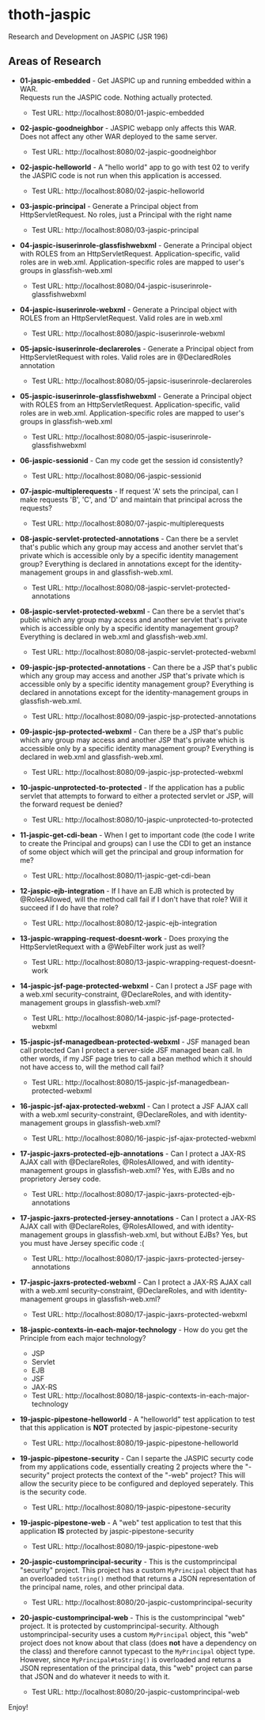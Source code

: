 # thoth-jaspic

Research and Development on JASPIC (JSR 196)

Areas of Research
------------------

* **01-jaspic-embedded** - Get JASPIC up and running embedded within a WAR.  
    Requests run the JASPIC code.  Nothing actually protected.
  * Test URL: http://localhost:8080/01-jaspic-embedded

* **02-jaspic-goodneighbor** - JASPIC webapp only affects this WAR.  
    Does not affect any other WAR deployed to the same server.
  * Test URL: http://localhost:8080/02-jaspic-goodneighbor

* **02-jaspic-helloworld** - A "hello world" app to go with test 02 to verify the JASPIC code is not run when this application is accessed. 
  * Test URL: http://localhost:8080/02-jaspic-helloworld

* **03-jaspic-principal** - Generate a Principal object from HttpServletRequest.
            No roles, just a Principal with the right name
  * Test URL: http://localhost:8080/03-jaspic-principal

* **04-jaspic-isuserinrole-glassfishwebxml** - Generate a Principal object with ROLES from an HttpServletRequest. 
            Application-specific, valid roles are in web.xml.  Application-specific
            roles are mapped to user's groups in glassfish-web.xml
  * Test URL: http://localhost:8080/04-jaspic-isuserinrole-glassfishwebxml

* **04-jaspic-isuserinrole-webxml** - Generate a Principal object with ROLES from an HttpServletRequest. 
            Valid roles are in web.xml
  * Test URL: http://localhost:8080/jaspic-isuserinrole-webxml

* **05-japsic-isuserinrole-declareroles** - Generate a Principal object from HttpServletRequest with roles. 
            Valid roles are in @DeclaredRoles annotation
  * Test URL: http://localhost:8080/05-japsic-isuserinrole-declareroles

* **05-jaspic-isuserinrole-glassfishwebxml** - Generate a Principal object with ROLES from an HttpServletRequest. 
            Application-specific, valid roles are in web.xml.  Application-specific
            roles are mapped to user's groups in glassfish-web.xml
  * Test URL: http://localhost:8080/05-jaspic-isuserinrole-glassfishwebxml

* **06-jaspic-sessionid** - Can my code get the session id consistently?
  * Test URL: http://localhost:8080/06-jaspic-sessionid
* **07-jaspic-multiplerequests** - If request 'A' sets the principal, can I make requests 'B', 'C', and
            'D' and maintain that principal across the requests?
  * Test URL: http://localhost:8080/07-jaspic-multiplerequests
* **08-jaspic-servlet-protected-annotations** - Can there be a servlet that's public which any group may access and
            another servlet that's private which is accessible only by a specific 
            identity management group? Everything is declared in annotations 
            except for the identity-management groups in and glassfish-web.xml. 
  * Test URL: http://localhost:8080/08-jaspic-servlet-protected-annotations
* **08-jaspic-servlet-protected-webxml** - Can there be a servlet that's public which any group may access and
            another servlet that's private which is accessible only by a specific 
            identity management group?Everything is declared in web.xml and 
            glassfish-web.xml.
  * Test URL: http://localhost:8080/08-jaspic-servlet-protected-webxml
* **09-jaspic-jsp-protected-annotations** - Can there be a JSP that's public which any group may access and
            another JSP that's private which is accessible only by a specific 
            identity management group? Everything is declared in annotations 
            except for the identity-management groups in glassfish-web.xml.
  * Test URL: http://localhost:8080/09-jaspic-jsp-protected-annotations
* **09-jaspic-jsp-protected-webxml** - Can there be a JSP that's public which any group may access and
            another JSP that's private which is accessible only by a specific 
            identity management group? Everything is declared in web.xml and 
            glassfish-web.xml.
  * Test URL: http://localhost:8080/09-jaspic-jsp-protected-webxml
* **10-jaspic-unprotected-to-protected** - If the application has a public servlet that attempts to forward
            to either a protected servlet or JSP, will the forward request
            be denied?
  * Test URL: http://localhost:8080/10-jaspic-unprotected-to-protected
* **11-jaspic-get-cdi-bean** - When I get to important code (the code I write to create
            the Principal and groups) can I use the CDI to get an
            instance of some object which will get the principal 
            and group information for me?
  * Test URL: http://localhost:8080/11-jaspic-get-cdi-bean
* **12-jaspic-ejb-integration** - If I have an EJB which is protected by @RolesAllowed,
            will the method call fail if I don't have that role?
            Will it succeed if I do have that role?
  * Test URL: http://localhost:8080/12-jaspic-ejb-integration
* **13-jaspic-wrapping-request-doesnt-work** - Does proxying the HttpServletRequext with a @WebFilter work
            just as well?
  * Test URL: http://localhost:8080/13-jaspic-wrapping-request-doesnt-work
* **14-jaspic-jsf-page-protected-webxml** - Can I protect a JSF page with a web.xml
            security-constraint, @DeclareRoles,
            and with identity-management groups in glassfish-web.xml?
  * Test URL: http://localhost:8080/14-jaspic-jsf-page-protected-webxml
* **15-jaspic-jsf-managedbean-protected-webxml** - JSF managed bean call protected
            Can I protect a server-side JSF managed bean call.  In other words,
            if my JSF page tries to call a bean method which it should not have
            access to, will the method call fail?
  * Test URL: http://localhost:8080/15-jaspic-jsf-managedbean-protected-webxml
* **16-jaspic-jsf-ajax-protected-webxml** - Can I protect a JSF AJAX call with a web.xml
            security-constraint, @DeclareRoles,
            and with identity-management groups in glassfish-web.xml?
  * Test URL: http://localhost:8080/16-jaspic-jsf-ajax-protected-webxml
* **17-jaspic-jaxrs-protected-ejb-annotations** - Can I protect a JAX-RS AJAX call with @DeclareRoles, @RolesAllowed, 
            and with identity-management groups in glassfish-web.xml? Yes,
            with EJBs and no proprietory Jersey code.
  * Test URL: http://localhost:8080/17-jaspic-jaxrs-protected-ejb-annotations
* **17-jaspic-jaxrs-protected-jersey-annotations** - Can I protect a JAX-RS AJAX call with @DeclareRoles, @RolesAllowed, 
            and with identity-management groups in glassfish-web.xml, but 
            without EJBs? Yes, but you must have Jersey specific code :(
  * Test URL: http://localhost:8080/17-jaspic-jaxrs-protected-jersey-annotations
* **17-jaspic-jaxrs-protected-webxml** - Can I protect a JAX-RS AJAX call with a web.xml
            security-constraint, @DeclareRoles,
            and with identity-management groups in glassfish-web.xml?
  * Test URL: http://localhost:8080/17-jaspic-jaxrs-protected-webxml
* **18-jaspic-contexts-in-each-major-technology** - How do you get the Principle from each major technology?
  * JSP
  * Servlet
  * EJB
  * JSF
  * JAX-RS
  * Test URL: http://localhost:8080/18-jaspic-contexts-in-each-major-technology
* **19-jaspic-pipestone-helloworld** - A "helloworld" test application to test that this application is **NOT** protected by jaspic-pipestone-security 
  * Test URL: http://localhost:8080/19-jaspic-pipestone-helloworld
* **19-jaspic-pipestone-security** - Can I separte the JASPIC securty code from my applications code,
             essentially creating 2 projects where the "-security" project protects
             the context of the "-web" project?  This will allow the security
             piece to be configured and deployed seperately.  This is the security code.
  * Test URL: http://localhost:8080/19-jaspic-pipestone-security
* **19-jaspic-pipestone-web** - A "web" test application to test that this application **IS** protected by jaspic-pipestone-security
  * Test URL: http://localhost:8080/19-jaspic-pipestone-web
* **20-jaspic-customprincipal-security** - This is the customprincipal "security" project.  This project has a
            custom `MyPrincipal` object that has an overloaded `toString()` method that returns a JSON
            representation of the principal name, roles, and other principal data.
  * Test URL: http://localhost:8080/20-jaspic-customprincipal-security
* **20-jaspic-customprincipal-web** - This is the customprincipal "web" project.  It is protected by
            customprincipal-security.  Although ustomprincipal-security uses a custom
            `MyPrincipal` object, this "web" project does not know about that class (does **not** have
            a dependency on the class) and therefore cannot typecast to the `MyPrincipal` object type.
            However, since `MyPrincipal#toString()` is overloaded and returns a JSON representation of
            the principal data, this "web" project can parse that JSON and do whatever it needs to with it.
  * Test URL: http://localhost:8080/20-jaspic-customprincipal-web

Enjoy!

